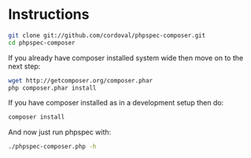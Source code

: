 Instructions
============

```sh
git clone git://github.com/cordoval/phpspec-composer.git
cd phpspec-composer
```

If you already have composer installed system wide then move on to the next step:

```sh
wget http://getcomposer.org/composer.phar
php composer.phar install
```

If you have composer installed as in a development setup then do:

```sh
composer install
```

And now just run phpspec with:

```sh
./phpspec-composer.php -h
```
